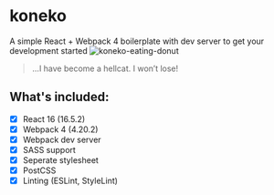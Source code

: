 # koneko
A simple React + Webpack 4 boilerplate with dev server to get your development started
![koneko-eating-donut](https://i.imgur.com/oQXITfo.gif")
> ...I have become a hellcat. I won’t lose!

## What's included:

- [x] React 16 (16.5.2)
- [x] Webpack 4 (4.20.2)
- [x] Webpack dev server
- [x] SASS support
- [x] Seperate stylesheet
- [x] PostCSS
- [x] Linting (ESLint, StyleLint)
